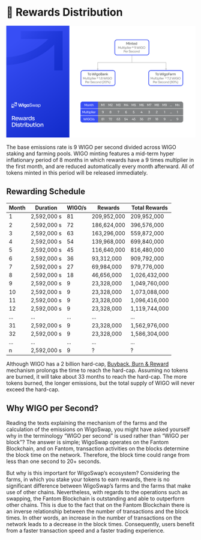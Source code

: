 # 💸 Rewards Distribution

![](../.gitbook/assets/Distribution.png)

The base emissions rate is 9 WIGO per second divided across WIGO staking and farming pools. WIGO minting features a mid-term hyper inflationary period of 8 months in which rewards have a 9 times multiplier in the first month, and are reduced automatically every month afterward. All of tokens minted in this period will be released immediately.

## Rewarding Schedule

| Month | Duration    | WIGO/s | Rewards     | Total Rewards |
| ----- | ----------- | ------ | ----------- | ------------- |
| 1     | 2,592,000 s | 81     | 209,952,000 | 209,952,000   |
| 2     | 2,592,000 s | 72     | 186,624,000 | 396,576,000   |
| 3     | 2,592,000 s | 63     | 163,296,000 | 559,872,000   |
| 4     | 2,592,000 s | 54     | 139,968,000 | 699,840,000   |
| 5     | 2,592,000 s | 45     | 116,640,000 | 816,480,000   |
| 6     | 2,592,000 s | 36     | 93,312,000  | 909,792,000   |
| 7     | 2,592,000 s | 27     | 69,984,000  | 979,776,000   |
| 8     | 2,592,000 s | 18     | 46,656,000  | 1,026,432,000 |
| 9     | 2,592,000 s | 9      | 23,328,000  | 1,049,760,000 |
| 10    | 2,592,000 s | 9      | 23,328,000  | 1,073,088,000 |
| 11    | 2,592,000 s | 9      | 23,328,000  | 1,096,416,000 |
| 12    | 2,592,000 s | 9      | 23,328,000  | 1,119,744,000 |
| ...   | ...         | ...    | ...         | ...           |
| 31    | 2,592,000 s | 9      | 23,328,000  | 1,562,976,000 |
| 32    | 2,592,000 s | 9      | 23,328,000  | 1,586,304,000 |
| ...   | ...         | ...    | ...         | ...           |
| n     | 2,592,000 s | 9      | ?           | ?             |

Although WIGO has a 2 billion hard-cap, [Buyback, Burn & Reward](gamified-burning-mechanism-gbm.md) mechanism prolongs the time to reach the hard-cap. Assuming no tokens are burned, it will take about 33 months to reach the hard-cap. The more tokens burned, the longer emissions, but the total supply of WIGO will never exceed the hard-cap.

## **Why WIGO per Second?**

Reading the texts explaining the mechanism of the farms and the calculation of the emissions on WigoSwap, you might have asked yourself why in the terminology “WIGO per second” is used rather than “WIGO per block”? The answer is simple; WigoSwap operates on the Fantom Blockchain, and on Fantom, transaction activities on the blocks determine the block time on the network. Therefore, the block time could range from less than one second to 20+ seconds.

But why is this important for WigoSwap’s ecosystem? Considering the farms, in which you stake your tokens to earn rewards, there is no significant difference between WigoSwap’s farms and the farms that make use of other chains. Nevertheless, with regards to the operations such as swapping, the Fantom Blockchain is outstanding and able to outperform other chains. This is due to the fact that on the Fantom Blockchain there is an inverse relationship between the number of transactions and the block times. In other words, an increase in the number of transactions on the network leads to a decrease in the block times. Consequently, users benefit from a faster transaction speed and a faster trading experience.
